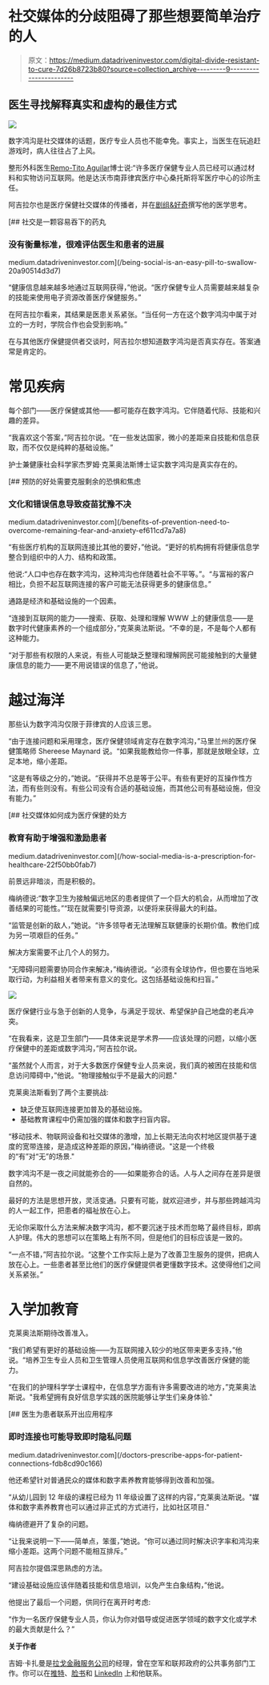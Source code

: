 # 社交媒体的分歧阻碍了那些想要简单治疗的人

> 原文：<https://medium.datadriveninvestor.com/digital-divide-resistant-to-cure-7d26b8723b80?source=collection_archive---------9----------------------->

## 医生寻找解释真实和虚构的最佳方式

![](img/1013a87cc84b44d408cee862d49152ae.png)

数字鸿沟是社交媒体的话题，医疗专业人员也不能幸免。事实上，当医生在玩追赶游戏时，病人往往占了上风。

整形外科医生[Remo-Tito Aguilar](https://twitter.com/bonedoc)博士说:“许多医疗保健专业人员已经可以通过材料和实物访问互联网。他是达沃市南菲律宾医疗中心桑托斯将军医疗中心的诊所主任。

阿吉拉尔也是医疗保健社交媒体的传播者，并在[剧组&好奇](http://remomd.com/)撰写他的医学思考。

[](/being-social-is-an-easy-pill-to-swallow-20a90514d3d7) [## 社交是一颗容易吞下的药丸

### 没有衡量标准，很难评估医生和患者的进展

medium.datadriveninvestor.com](/being-social-is-an-easy-pill-to-swallow-20a90514d3d7) 

“健康信息越来越多地通过互联网获得，”他说。“医疗保健专业人员需要越来越复杂的技能来使用电子资源改善医疗保健服务。”

在阿吉拉尔看来，其结果是医患关系紧张。“当任何一方在这个数字鸿沟中属于对立的一方时，学院合作也会受到影响。”

在与其他医疗保健提供者交谈时，阿吉拉尔想知道数字鸿沟是否真实存在。答案通常是肯定的。

# 常见疾病

每个部门——医疗保健或其他——都可能存在数字鸿沟。它伴随着代际、技能和兴趣的差异。

“我喜欢这个答案，”阿吉拉尔说。“在一些发达国家，微小的差距来自技能和信息获取，而不仅仅是纯粹的基础设施。”

护士兼健康社会科学家杰罗姆·克莱奥法斯博士证实数字鸿沟是真实存在的。

[](/benefits-of-prevention-need-to-overcome-remaining-fear-and-anxiety-ef611cd7a7a8) [## 预防的好处需要克服剩余的恐惧和焦虑

### 文化和错误信息导致疫苗犹豫不决

medium.datadriveninvestor.com](/benefits-of-prevention-need-to-overcome-remaining-fear-and-anxiety-ef611cd7a7a8) 

“有些医疗机构的互联网连接比其他的要好，”他说。“更好的机构拥有将健康信息学整合到组织中的人力、结构和政策。

他说:“人口中也存在数字鸿沟，这种鸿沟也伴随着社会不平等。”。“与富裕的客户相比，负担不起互联网连接的客户可能无法获得更多的健康信息。”

通路是经济和基础设施的一个因素。

“连接到互联网的能力——搜索、获取、处理和理解 WWW 上的健康信息——是数字时代健康素养的一个组成部分，”克莱奥法斯说。“不幸的是，不是每个人都有这种能力。

“对于那些有权限的人来说，有些人可能缺乏整理和理解网民可能接触到的大量健康信息的能力——更不用说错误的信息了，”他说。

# 越过海洋

那些认为数字鸿沟仅限于菲律宾的人应该三思。

“由于连接问题和采用理念，医疗保健领域肯定存在数字鸿沟，”马里兰州的医疗保健策略师 Shereese Maynard 说。“如果我能教给你一件事，那就是放眼全球，立足本地，缩小差距。

“这是有等级之分的，”她说。“获得并不总是等于公平。有些有更好的互操作性方法，而有些则没有。有些公司没有合适的基础设施，而其他公司有基础设施，但没有能力。”

[](/how-social-media-is-a-prescription-for-healthcare-22f50bb0fab7) [## 社交媒体如何成为医疗保健的处方

### 教育有助于增强和激励患者

medium.datadriveninvestor.com](/how-social-media-is-a-prescription-for-healthcare-22f50bb0fab7) 

前景远非暗淡，而是积极的。

梅纳德说:“数字卫生为接触偏远地区的患者提供了一个巨大的机会，从而增加了改善结果的可能性。”“现在就需要引导资源，以便将来获得最大的利益。

“监管是创新的敌人，”她说。“许多领导者无法理解互联健康的长期价值。教他们成为另一项艰巨的任务。”

解决方案需要不止几个人的努力。

“无障碍问题需要协同合作来解决，”梅纳德说。“必须有全球协作，但也要在当地采取行动，为利益相关者带来有意义的变化。这包括基础设施和扫盲。”

![](img/1d0e9fdfc61c15b57144582c6adc14b2.png)

医疗保健行业与急于创新的人竞争，与满足于现状、希望保护自己地盘的老兵冲突。

“在我看来，这是卫生部门——具体来说是学术界——应该处理的问题，以缩小医疗保健中的差距或数字鸿沟，”阿吉拉尔说。

“虽然就个人而言，对于大多数医疗保健专业人员来说，我们真的被困在技能和信息访问障碍中，”他说。"物理接触似乎不是最大的问题."

克莱奥法斯看到了两个主要挑战:

*   缺乏使互联网连接更加普及的基础设施。
*   基础教育课程中仍需加强的媒体和数字扫盲内容。

“移动技术、物联网设备和社交媒体的激增，加上长期无法向农村地区提供基于速度的宽带连接，是造成这种差距的原因，”梅纳德说。"这是一个终极的“有”对“无”的场景."

数字鸿沟不是一夜之间就能弥合的——如果能弥合的话。人与人之间存在差异是很自然的。

最好的方法是思想开放，灵活变通。只要有可能，就欢迎进步，并与那些跨越鸿沟的人一起工作，把患者的福祉放在心上。

无论你采取什么方法来解决数字鸿沟，都不要沉迷于技术而忽略了最终目标，即病人护理。伟大的思想可以在策略上有所不同，但是他们的目标应该是一致的。

“一点不错，”阿吉拉尔说。“这整个工作实际上是为了改善卫生服务的提供，把病人放在心上。一些患者甚至比他们的医疗保健提供者更懂数字技术。这使得他们之间关系紧张。”

# 入学加教育

克莱奥法斯期待改善准入。

“我们希望有更好的基础设施——为互联网接入较少的地区带来更多支持，”他说。“培养卫生专业人员和卫生管理人员使用互联网和信息学改善医疗保健的能力。

“在我们的护理科学学士课程中，在信息学方面有许多需要改进的地方，”克莱奥法斯说。"我希望拥有良好信息学实践的医院能够让学生们亲身体验."

[](/doctors-prescribe-apps-for-patient-connections-fdb8cd90c166) [## 医生为患者联系开出应用程序

### 即时连接也可能导致即时隐私问题

medium.datadriveninvestor.com](/doctors-prescribe-apps-for-patient-connections-fdb8cd90c166) 

他还希望针对普通民众的媒体和数字素养教育能够得到改善和加强。

“从幼儿园到 12 年级的课程已经为 11 年级设置了这样的内容，”克莱奥法斯说。"媒体和数字素养教育也可以通过非正式的方式进行，比如社区项目."

梅纳德避开了复杂的问题。

“让我来说明一下——简单点，笨蛋，”她说。“你可以通过同时解决识字率和鸿沟来缩小差距。这两个问题不能相互排斥。”

阿吉拉尔提倡深思熟虑的方法。

“建设基础设施应该伴随着技能和信息培训，以免产生白象结构，”他说。

他提出了最后一个问题，供同行在离开时考虑:

“作为一名医疗保健专业人员，你认为你对倡导或促进医学领域的数字文化或学术的最大贡献是什么？”

**关于作者**

吉姆·卡扎曼是[拉戈金融服务公司](http://largofinancialservices.com)的经理，曾在空军和联邦政府的公共事务部门工作。你可以在[推特](https://twitter.com/JKatzaman)、[脸书](https://www.facebook.com/jim.katzaman)和 [LinkedIn](https://www.linkedin.com/in/jim-katzaman-33641b21/) 上和他联系。